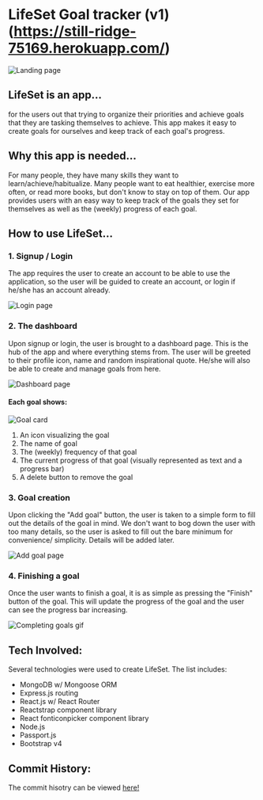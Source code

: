 # LifeSet Goal tracker (v1) (https://still-ridge-75169.herokuapp.com/)
![Landing page](./assets/images/landing.JPG)

## LifeSet is an app... ## 
for the users out that trying to organize their priorities and achieve goals that they are tasking themselves to achieve. This app makes it easy to create goals for ourselves and keep track of each goal's progress.

## Why this app is needed... ##
For many people, they have many skills they want to learn/achieve/habitualize. Many people want to eat healthier, exercise more often, or read more books, but don't know to stay on top of them. Our app provides users with an easy way to keep track of the goals they set for themselves as well as the (weekly) progress of each goal.

## How to use LifeSet... ##
### 1. Signup / Login ###
The app requires the user to create an account to be able to use the application, so the user will be guided to create an account, or login if he/she has an account already.

![Login page](./assets/images/signup.JPG)

### 2. The dashboard ###
Upon signup or login, the user is brought to a dashboard page. This is the hub of the app and where everything stems from. The user will be greeted to their profile icon, name and random inspirational quote. He/she will also be able to create and manage goals from here.

![Dashboard page](./assets/images/dashboard2.JPG)

#### Each goal shows: ####

![Goal card](./assets/images/goal.JPG)

1. An icon visualizing the goal
2. The name of goal
3. The (weekly) frequency of that goal
4. The current progress of that goal (visually represented as text and a progress bar)
5. A delete button to remove the goal

### 3. Goal creation ###
Upon clicking the "Add goal" button, the user is taken to a simple form to fill out the details of the goal in mind. We don't want to bog down the user with too many details, so the user is asked to fill out the bare minimum for convenience/ simplicity. Details will be added later.

![Add goal page](./assets/images/addGoal.JPG)

### 4. Finishing a goal ###
Once the user wants to finish a goal, it is as simple as pressing the "Finish" button of the goal. This will update the progress of the goal and the user can see the progress bar increasing.

![Completing goals gif](./assets/images/completeGoals.gif)

## Tech Involved: ##
Several technologies were used to create LifeSet.
The list includes:
- MongoDB w/ Mongoose ORM
- Express.js routing
- React.js w/ React Router
- Reactstrap component library
- React fonticonpicker component library
- Node.js
- Passport.js 
- Bootstrap v4

## Commit History: ##
The commit hisotry can be viewed [here!](https://github.com/burkeri/FinalProject_MERN/commits/master)

